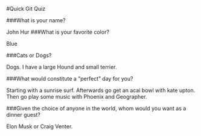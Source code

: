 #Quick Git Quiz

###What is your name?

John Hur
###What is your favorite color?

Blue

###Cats or Dogs?

Dogs. I have a large Hound and small terrier. 

###What would constitute a “perfect” day for you?

Starting with a sunrise surf. Afterwards go get an acai bowl with kate upton. Then go play some music with Phoenix and Geographer. 

###Given the choice of anyone in the world, whom would you want as a dinner guest?

Elon Musk or Craig Venter.
